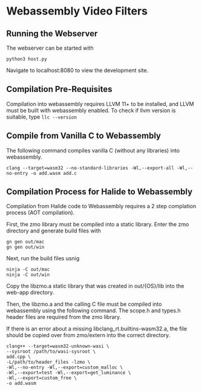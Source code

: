 # Webassembly Video Filters

## Running the Webserver
The webserver can be started with
```
python3 host.py
```

Navigate to localhost:8080 to view the development site.

## Compilation Pre-Requisites
Compilation into webassembly requires LLVM 11+ to be installed, and LLVM must be built with webassembly enabled.
To check if llvm version is suitable, type `llc --version`

## Compile from Vanilla C to Webassembly
The following command compiles vanilla C (without any libraries) into webassembly.

```
clang --target=wasm32 --no-standard-libraries -Wl,--export-all -Wl,--no-entry -o add.wasm add.c
```

## Compilation Process for Halide to Webassembly
Compilation from Halide code to Webassembly requires a 2 step complation process (AOT compilation).

First, the zmo library must be compiled into a static library. Enter the zmo directory and generate build files with
```
gn gen out/mac
gn gen out/win
```

Next, run the build files usnig
```
ninja -C out/mac
ninja -C out/win
```

Copy the libzmo.a static library that was created in out/{OS}/lib into the web-app directory.

Then, the libzmo.a and the calling C file must be compiled into webassembly using the following command. The scope.h and types.h header files are required from the zmo library.

If there is an error about a missing libclang\_rt.builtins-wasm32.a, the file should be copied over from zmo/extern into the correct directory.

```
clang++ --target=wasm32-unknown-wasi \
--sysroot /path/to/wasi-sysroot \
add.cpp \
-L/path/to/header_files -lzmo \
-Wl,--no-entry -Wl,--export=custom_malloc \
-Wl,--export=test -Wl,--export=get_luminance \
-Wl,--export=custom_free \
-o add.wasm
```

